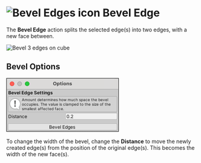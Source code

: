 # ![Bevel Edges icon](images/icons/Edge_Bevel.png) Bevel Edge

The __Bevel Edge__ action splits the selected edge(s) into two edges, with a new face between.

![Bevel 3 edges on cube](images/BevelEdges_Example.png)



## Bevel Options

![Bevel Edge options](images/Edge_Bevel_props.png)

To change the width of the bevel, change the __Distance__ to move the newly created edge(s) from the position of the original edge(s). This becomes the width of the new face(s).

